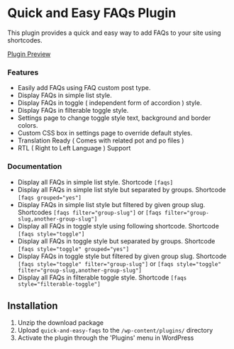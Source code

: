 # Quick and Easy FAQs Plugin

This plugin provides a quick and easy way to add FAQs to your site using shortcodes.

[Plugin Preview](http://saqibsarwar.com/plugin-previews/quick-and-easy-faqs/)

### Features

* Easily add FAQs using FAQ custom post type.
* Display FAQs in simple list style.
* Display FAQs in toggle ( independent form of accordion ) style.
* Display FAQs in filterable toggle style.
* Settings page to change toggle style text, background and border colors.
* Custom CSS box in settings page to override default styles.
* Translation Ready ( Comes with related pot and po files )
* RTL ( Right to Left Language ) Support

### Documentation

* Display all FAQs in simple list style. Shortcode `[faqs]`
* Display all FAQs in simple list style but separated by groups. Shortcode `[faqs grouped="yes"]`
* Display FAQs in simple list style but filtered by given group slug. Shortcodes `[faqs filter="group-slug"]` or `[faqs filter="group-slug,another-group-slug"]`
* Display all FAQs in toggle style using following shortcode. Shortcode `[faqs style="toggle"]`
* Display all FAQs in toggle style but separated by groups. Shortcode `[faqs style="toggle" grouped="yes"]`
* Display FAQs in toggle style but filtered by given group slug. Shortcode `[faqs style="toggle" filter="group-slug"]` or `[faqs style="toggle" filter="group-slug,another-group-slug"]`
* Display all FAQs in filterable toggle style. Shortcode `[faqs style="filterable-toggle"]`

## Installation

1. Unzip the download package
2. Upload `quick-and-easy-faqs` to the `/wp-content/plugins/` directory
3. Activate the plugin through the 'Plugins' menu in WordPress